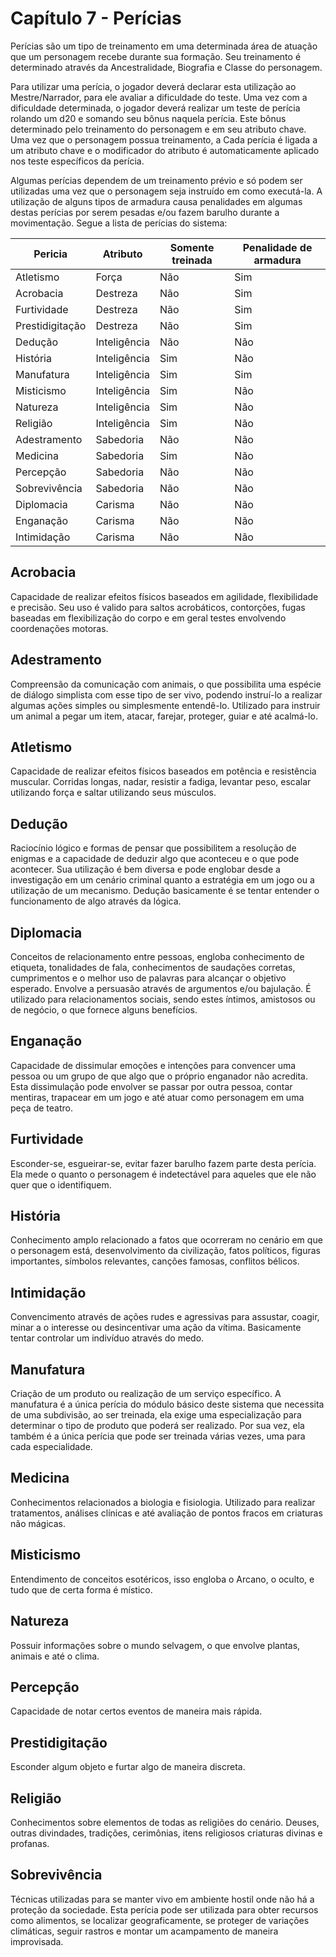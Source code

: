 # Capítulo 7 - Perícias

Perícias são um tipo de treinamento em uma determinada área de atuação que um personagem recebe durante sua formação. Seu treinamento é determinado através da Ancestralidade, Biografia e Classe do personagem.

Para utilizar uma perícia, o jogador deverá declarar esta utilização ao Mestre/Narrador, para ele avaliar a dificuldade do teste. Uma vez com a dificuldade determinada, o jogador deverá realizar um teste de perícia rolando um d20 e somando seu bônus naquela perícia. Este bônus determinado pelo treinamento do personagem e em seu atributo chave. Uma vez que o personagem possua treinamento, a Cada perícia é ligada a um atributo chave e o modificador do atributo é automaticamente aplicado nos teste específicos da perícia.

Algumas perícias dependem de um treinamento prévio e só podem ser utilizadas uma vez que o personagem seja instruído em como executá-la. A utilização de alguns tipos de armadura causa penalidades em algumas destas perícias por serem pesadas e/ou fazem barulho durante a movimentação. Segue a lista de perícias do sistema:

| Pericia         | Atributo     | Somente treinada | Penalidade de armadura |
| --------------- | ------------ | ---------------- | ---------------------- |
| Atletismo       | Força        | Não              | Sim                    |
| Acrobacia       | Destreza     | Não              | Sim                    |
| Furtividade     | Destreza     | Não              | Sim                    |
| Prestidigitação | Destreza     | Não              | Sim                    |
| Dedução         | Inteligência | Não              | Não                    |
| História        | Inteligência | Sim              | Não                    |
| Manufatura      | Inteligência | Sim              | Sim                    |
| Misticismo      | Inteligência | Sim              | Não                    |
| Natureza        | Inteligência | Sim              | Não                    |
| Religião        | Inteligência | Sim              | Não                    |
| Adestramento    | Sabedoria    | Não              | Não                    |
| Medicina        | Sabedoria    | Sim              | Não                    |
| Percepção       | Sabedoria    | Não              | Não                    |
| Sobrevivência   | Sabedoria    | Não              | Não                    |
| Diplomacia      | Carisma      | Não              | Não                    |
| Enganação       | Carisma      | Não              | Não                    |
| Intimidação     | Carisma      | Não              | Não                    |

## Acrobacia
Capacidade de realizar efeitos físicos baseados em agilidade, flexibilidade e precisão.
Seu uso é valido para saltos acrobáticos, contorções, fugas baseadas em flexibilização do corpo e em geral testes envolvendo coordenações motoras.

## Adestramento
Compreensão da comunicação com animais, o que possibilita uma espécie de diálogo simplista com esse tipo de ser vivo, podendo instruí-lo a realizar algumas ações simples ou simplesmente entendê-lo. Utilizado para instruir um animal a pegar um item, atacar, farejar, proteger, guiar e até acalmá-lo.

## Atletismo
Capacidade de realizar efeitos físicos baseados em potência e resistência muscular. Corridas longas, nadar, resistir a fadiga, levantar peso, escalar utilizando força e saltar utilizando seus músculos.

## Dedução
Raciocínio lógico e formas de pensar que possibilitem a resolução de enigmas e a capacidade de deduzir algo que aconteceu e o que pode acontecer. Sua utilização é bem diversa e pode englobar desde a investigação em um cenário criminal quanto a estratégia em um jogo ou a utilização de um mecanismo. Dedução basicamente é se tentar entender o funcionamento de algo através da lógica.

## Diplomacia
Conceitos de relacionamento entre pessoas, engloba conhecimento de etiqueta, tonalidades de fala, conhecimentos de saudações corretas, cumprimentos e o melhor uso de palavras para alcançar o objetivo esperado. Envolve a persuasão através de argumentos e/ou bajulação. É utilizado para relacionamentos sociais, sendo estes íntimos, amistosos ou de negócio, o que fornece alguns benefícios. 

## Enganação
Capacidade de dissimular emoções e intenções para convencer uma pessoa ou um grupo de que algo que o próprio enganador não acredita. Esta dissimulação pode envolver se passar por outra pessoa, contar mentiras, trapacear em um jogo e até atuar como personagem em uma peça de teatro.

## Furtividade
<!-- hihi to furtivo -->
Esconder-se, esgueirar-se, evitar fazer barulho fazem parte desta perícia. Ela mede o quanto o personagem é indetectável para aqueles que ele não quer que o identifiquem.

## História
Conhecimento amplo relacionado a fatos que ocorreram no cenário em que o personagem está, desenvolvimento da civilização, fatos políticos, figuras importantes, símbolos relevantes, canções famosas, conflitos bélicos.

## Intimidação
Convencimento através de ações rudes e agressivas para assustar, coagir, minar a o interesse ou desincentivar uma ação da vítima. Basicamente tentar controlar um indivíduo através do medo.

## Manufatura
Criação de um produto ou realização de um serviço específico. A manufatura é a única perícia do módulo básico deste sistema que necessita de uma subdivisão, ao ser treinada, ela exige uma especialização para determinar o tipo de produto que poderá ser realizado. Por sua vez, ela também é a única perícia que pode ser treinada várias vezes, uma para cada especialidade.

## Medicina
Conhecimentos relacionados a biologia e fisiologia. Utilizado para realizar tratamentos, análises clínicas e até avaliação de pontos fracos em criaturas não mágicas.

## Misticismo
Entendimento de conceitos esotéricos, isso engloba o Arcano, o oculto, e tudo que de certa forma é místico.

## Natureza
Possuir informações sobre o mundo selvagem, o que envolve plantas, animais e até o clima.

## Percepção
Capacidade de notar certos eventos de maneira mais rápida.

## Prestidigitação
Esconder algum objeto e furtar algo de maneira discreta.

## Religião
Conhecimentos sobre elementos de todas as religiões do cenário. Deuses, outras divindades, tradições, cerimônias, itens religiosos criaturas divinas e profanas.

## Sobrevivência
Técnicas utilizadas para se manter vivo em ambiente hostil onde não há a proteção da sociedade. Esta perícia pode ser utilizada para obter recursos como alimentos, se localizar geograficamente, se proteger de variações climáticas, seguir rastros e montar um acampamento de maneira improvisada.